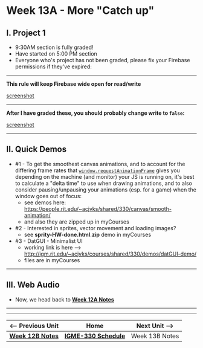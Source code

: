 # Week 13A - More "Catch up"

## I. Project 1
- 9:30AM section is fully graded!
- Have started on 5:00 PM section
- Everyone who's project has not been graded, please fix your Firebase permissions if they've expired:

<hr>

**This rule will keep Firebase wide open for read/write**

[screenshot](_images/)

<hr>

**After I have graded these, you should probably change write to `false`:**

[screenshot](_images/)

<hr>

## II. Quick Demos
- #1 - To get the smoothest canvas animations, and to account for the differing frame rates that [`window.requestAnimationFrame`](https://developer.mozilla.org/en-US/docs/Web/API/window/requestAnimationFrame) gives you depending on the machine (and monitor) your JS is running on, it's best to calculate a "delta time" to use when drawing animations, and to also consider pausing/unpausing your animations (esp. for a game) when the window goes out of focus:
  - see demos here: https://people.rit.edu/~acjvks/shared/330/canvas/smooth-animation/
  - and also they are zipped up in myCourses
- #2 - Interested in sprites, vector movement and loading images?
    - see **sprity-HW-done.html.zip** demo in myCourses
- #3 - DatGUI - Minimalist UI
    - working link is here --> http://igm.rit.edu/~acjvks/courses/shared/330/demos/datGUI-demo/
    - files are in myCourses

<hr>

## III. Web Audio
- Now, we head back to  [**Week 12A Notes**](12A.md) 


<hr><hr>

| <-- Previous Unit | Home | Next Unit -->
| --- | --- | --- 
| [**Week 12B Notes**](12B.md)     |  [**IGME-330 Schedule**](../schedule.md) | Week 13B Notes
